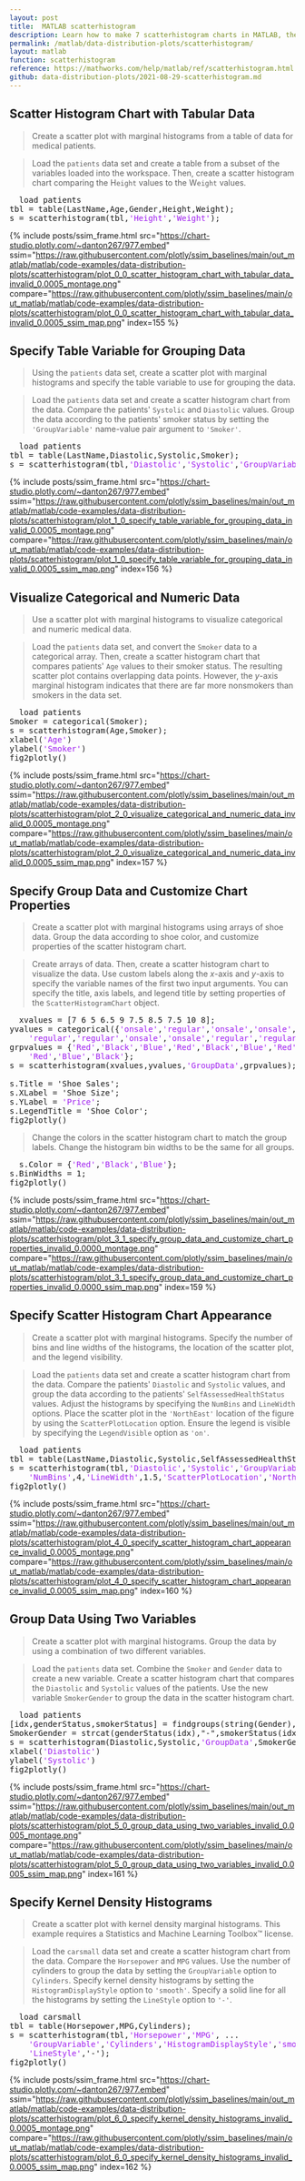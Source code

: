 ```yaml
---
layout: post
title:  MATLAB scatterhistogram
description: Learn how to make 7 scatterhistogram charts in MATLAB, then publish them to the Web with Plotly.
permalink: /matlab/data-distribution-plots/scatterhistogram/
layout: matlab
function: scatterhistogram
reference: https://mathworks.com/help/matlab/ref/scatterhistogram.html
github: data-distribution-plots/2021-08-29-scatterhistogram.md
---
```


## Scatter Histogram Chart with Tabular Data

> Create a scatter plot with marginal histograms from a table of data for medical patients.

> Load the `patients` data set and create a table from a subset of the variables loaded into the workspace. Then, create a scatter histogram chart comparing the H`eight` values to the W`eight` values.

<pre>
  load patients
tbl = table(LastName,Age,Gender,Height,Weight);
s = scatterhistogram(tbl,<span style='color:#A020F0'>'Height'</span>,<span style='color:#A020F0'>'Weight'</span>);
</pre>

{% include posts/ssim_frame.html 
  src="https://chart-studio.plotly.com/~danton267/977.embed" 
  ssim="https://raw.githubusercontent.com/plotly/ssim_baselines/main/out_matlab/matlab/code-examples/data-distribution-plots/scatterhistogram/plot_0_0_scatter_histogram_chart_with_tabular_data_invalid_0.0005_montage.png" 
  compare="https://raw.githubusercontent.com/plotly/ssim_baselines/main/out_matlab/matlab/code-examples/data-distribution-plots/scatterhistogram/plot_0_0_scatter_histogram_chart_with_tabular_data_invalid_0.0005_ssim_map.png" 
  index=155
%}



<!--------------------- EXAMPLE BREAK ------------------------->

## Specify Table Variable for Grouping Data

> Using the `patients` data set, create a scatter plot with marginal histograms and specify the table variable to use for grouping the data.

> Load the `patients` data set and create a scatter histogram chart from the data. Compare the patients' `Systolic` and `Diastolic` values. Group the data according to the patients' smoker status by setting the `'GroupVariable'` name-value pair argument to `'Smoker'`.

<pre>
  load patients
tbl = table(LastName,Diastolic,Systolic,Smoker);
s = scatterhistogram(tbl,<span style='color:#A020F0'>'Diastolic'</span>,<span style='color:#A020F0'>'Systolic'</span>,<span style='color:#A020F0'>'GroupVariable'</span>,<span style='color:#A020F0'>'Smoker'</span>);
</pre>

{% include posts/ssim_frame.html 
  src="https://chart-studio.plotly.com/~danton267/977.embed" 
  ssim="https://raw.githubusercontent.com/plotly/ssim_baselines/main/out_matlab/matlab/code-examples/data-distribution-plots/scatterhistogram/plot_1_0_specify_table_variable_for_grouping_data_invalid_0.0005_montage.png" 
  compare="https://raw.githubusercontent.com/plotly/ssim_baselines/main/out_matlab/matlab/code-examples/data-distribution-plots/scatterhistogram/plot_1_0_specify_table_variable_for_grouping_data_invalid_0.0005_ssim_map.png" 
  index=156
%}



<!--------------------- EXAMPLE BREAK ------------------------->

## Visualize Categorical and Numeric Data

> Use a scatter plot with marginal histograms to visualize categorical and numeric medical data.

> Load the `patients` data set, and convert the `Smoker` data to a categorical array. Then, create a scatter histogram chart that compares patients' `Age` values to their smoker status. The resulting scatter plot contains overlapping data points. However, the *y*-axis marginal histogram indicates that there are far more nonsmokers than smokers in the data set.

<pre class="mcode">
  load patients
Smoker = categorical(Smoker);
s = scatterhistogram(Age,Smoker);
xlabel(<span style='color:#A020F0'>'Age'</span>)
ylabel(<span style='color:#A020F0'>'Smoker'</span>)
fig2plotly()
</pre>

{% include posts/ssim_frame.html 
  src="https://chart-studio.plotly.com/~danton267/977.embed" 
  ssim="https://raw.githubusercontent.com/plotly/ssim_baselines/main/out_matlab/matlab/code-examples/data-distribution-plots/scatterhistogram/plot_2_0_visualize_categorical_and_numeric_data_invalid_0.0005_montage.png" 
  compare="https://raw.githubusercontent.com/plotly/ssim_baselines/main/out_matlab/matlab/code-examples/data-distribution-plots/scatterhistogram/plot_2_0_visualize_categorical_and_numeric_data_invalid_0.0005_ssim_map.png" 
  index=157
%}



<!--------------------- EXAMPLE BREAK ------------------------->

## Specify Group Data and Customize Chart Properties

> Create a scatter plot with marginal histograms using arrays of shoe data. Group the data according to shoe color, and customize properties of the scatter histogram chart.

> Create arrays of data. Then, create a scatter histogram chart to visualize the data. Use custom labels along the *x*-axis and *y*-axis to specify the variable names of the first two input arguments. You can specify the title, axis labels, and legend title by setting properties of the `ScatterHistogramChart` object.

<pre class="mcode">
  xvalues = [7 6 5 6.5 9 7.5 8.5 7.5 10 8];
yvalues = categorical({<span style='color:#A020F0'>'onsale'</span>,<span style='color:#A020F0'>'regular'</span>,<span style='color:#A020F0'>'onsale'</span>,<span style='color:#A020F0'>'onsale'</span>, ...
    <span style='color:#A020F0'>'regular'</span>,<span style='color:#A020F0'>'regular'</span>,<span style='color:#A020F0'>'onsale'</span>,<span style='color:#A020F0'>'onsale'</span>,<span style='color:#A020F0'>'regular'</span>,<span style='color:#A020F0'>'regular'</span>});
grpvalues = {<span style='color:#A020F0'>'Red'</span>,<span style='color:#A020F0'>'Black'</span>,<span style='color:#A020F0'>'Blue'</span>,<span style='color:#A020F0'>'Red'</span>,<span style='color:#A020F0'>'Black'</span>,<span style='color:#A020F0'>'Blue'</span>,<span style='color:#A020F0'>'Red'</span>, ...
    <span style='color:#A020F0'>'Red'</span>,<span style='color:#A020F0'>'Blue'</span>,<span style='color:#A020F0'>'Black'</span>};
s = scatterhistogram(xvalues,yvalues,<span style='color:#A020F0'>'GroupData'</span>,grpvalues);

s.Title = 'Shoe Sales';
s.XLabel = 'Shoe Size';
s.YLabel = <span style='color:#A020F0'>'Price'</span>;
s.LegendTitle = 'Shoe Color';
fig2plotly()
</pre>

> Change the colors in the scatter histogram chart to match the group labels. Change the histogram bin widths to be the same for all groups.

<pre class="mcode">
  s.Color = {<span style='color:#A020F0'>'Red'</span>,<span style='color:#A020F0'>'Black'</span>,<span style='color:#A020F0'>'Blue'</span>};
s.BinWidths = 1;
fig2plotly()
</pre>

{% include posts/ssim_frame.html 
  src="https://chart-studio.plotly.com/~danton267/977.embed" 
  ssim="https://raw.githubusercontent.com/plotly/ssim_baselines/main/out_matlab/matlab/code-examples/data-distribution-plots/scatterhistogram/plot_3_1_specify_group_data_and_customize_chart_properties_invalid_0.0000_montage.png" 
  compare="https://raw.githubusercontent.com/plotly/ssim_baselines/main/out_matlab/matlab/code-examples/data-distribution-plots/scatterhistogram/plot_3_1_specify_group_data_and_customize_chart_properties_invalid_0.0000_ssim_map.png" 
  index=159
%}



<!--------------------- EXAMPLE BREAK ------------------------->

## Specify Scatter Histogram Chart Appearance

> Create a scatter plot with marginal histograms. Specify the number of bins and line widths of the histograms, the location of the scatter plot, and the legend visibility.

> Load the `patients` data set and create a scatter histogram chart from the data. Compare the patients' `Diastolic` and `Systolic` values, and group the data according to the patients' `SelfAssessedHealthStatus` values. Adjust the histograms by specifying the `NumBins` and `LineWidth` options. Place the scatter plot in the `'NorthEast'` location of the figure by using the `ScatterPlotLocation` option. Ensure the legend is visible by specifying the `LegendVisible` option as `'on'`.

<pre class="mcode">
  load patients
tbl = table(LastName,Diastolic,Systolic,SelfAssessedHealthStatus);
s = scatterhistogram(tbl,<span style='color:#A020F0'>'Diastolic'</span>,<span style='color:#A020F0'>'Systolic'</span>,<span style='color:#A020F0'>'GroupVariable'</span>,<span style='color:#A020F0'>'SelfAssessedHealthStatus'</span>, ...
    <span style='color:#A020F0'>'NumBins'</span>,4,<span style='color:#A020F0'>'LineWidth'</span>,1.5,<span style='color:#A020F0'>'ScatterPlotLocation'</span>,<span style='color:#A020F0'>'NorthEast'</span>,<span style='color:#A020F0'>'LegendVisible'</span>,<span style='color:#A020F0'>'on'</span>);
fig2plotly()
</pre>

{% include posts/ssim_frame.html 
  src="https://chart-studio.plotly.com/~danton267/977.embed" 
  ssim="https://raw.githubusercontent.com/plotly/ssim_baselines/main/out_matlab/matlab/code-examples/data-distribution-plots/scatterhistogram/plot_4_0_specify_scatter_histogram_chart_appearance_invalid_0.0005_montage.png" 
  compare="https://raw.githubusercontent.com/plotly/ssim_baselines/main/out_matlab/matlab/code-examples/data-distribution-plots/scatterhistogram/plot_4_0_specify_scatter_histogram_chart_appearance_invalid_0.0005_ssim_map.png" 
  index=160
%}



<!--------------------- EXAMPLE BREAK ------------------------->

## Group Data Using Two Variables

> Create a scatter plot with marginal histograms. Group the data by using a combination of two different variables.

> Load the `patients` data set. Combine the `Smoker` and `Gender` data to create a new variable. Create a scatter histogram chart that compares the `Diastolic` and `Systolic` values of the patients. Use the new variable `SmokerGender` to group the data in the scatter histogram chart.

<pre class="mcode">
  load patients
[idx,genderStatus,smokerStatus] = findgroups(string(Gender),string(Smoker));
SmokerGender = strcat(genderStatus(idx),"-",smokerStatus(idx));
s = scatterhistogram(Diastolic,Systolic,<span style='color:#A020F0'>'GroupData'</span>,SmokerGender,<span style='color:#A020F0'>'LegendVisible'</span>,<span style='color:#A020F0'>'on'</span>);
xlabel(<span style='color:#A020F0'>'Diastolic'</span>)
ylabel(<span style='color:#A020F0'>'Systolic'</span>)
fig2plotly()
</pre>

{% include posts/ssim_frame.html 
  src="https://chart-studio.plotly.com/~danton267/977.embed" 
  ssim="https://raw.githubusercontent.com/plotly/ssim_baselines/main/out_matlab/matlab/code-examples/data-distribution-plots/scatterhistogram/plot_5_0_group_data_using_two_variables_invalid_0.0005_montage.png" 
  compare="https://raw.githubusercontent.com/plotly/ssim_baselines/main/out_matlab/matlab/code-examples/data-distribution-plots/scatterhistogram/plot_5_0_group_data_using_two_variables_invalid_0.0005_ssim_map.png" 
  index=161
%}



<!--------------------- EXAMPLE BREAK ------------------------->

## Specify Kernel Density Histograms

> Create a scatter plot with kernel density marginal histograms. This
          example requires a Statistics and Machine Learning Toolbox™ license.

> Load the `carsmall` data set and create a scatter histogram chart
            from the data. Compare the `Horsepower` and `MPG`
            values. Use the number of cylinders to group the data by setting the
              `GroupVariable` option to `Cylinders`. Specify
            kernel density histograms by setting the `HistogramDisplayStyle` option
            to `'smooth'`. Specify a solid line for all the histograms by setting
            the `LineStyle` option to `'-'`.

<pre class="mcode">
  load carsmall
tbl = table(Horsepower,MPG,Cylinders);
s = scatterhistogram(tbl,<span style='color:#A020F0'>'Horsepower'</span>,<span style='color:#A020F0'>'MPG'</span>, ...
    <span style='color:#A020F0'>'GroupVariable'</span>,<span style='color:#A020F0'>'Cylinders'</span>,<span style='color:#A020F0'>'HistogramDisplayStyle'</span>,<span style='color:#A020F0'>'smooth'</span>, ...
    <span style='color:#A020F0'>'LineStyle'</span>,'-');
fig2plotly()
</pre>

{% include posts/ssim_frame.html 
  src="https://chart-studio.plotly.com/~danton267/977.embed" 
  ssim="https://raw.githubusercontent.com/plotly/ssim_baselines/main/out_matlab/matlab/code-examples/data-distribution-plots/scatterhistogram/plot_6_0_specify_kernel_density_histograms_invalid_0.0005_montage.png" 
  compare="https://raw.githubusercontent.com/plotly/ssim_baselines/main/out_matlab/matlab/code-examples/data-distribution-plots/scatterhistogram/plot_6_0_specify_kernel_density_histograms_invalid_0.0005_ssim_map.png" 
  index=162
%}





<!--------------------- EXAMPLE BREAK ------------------------->


